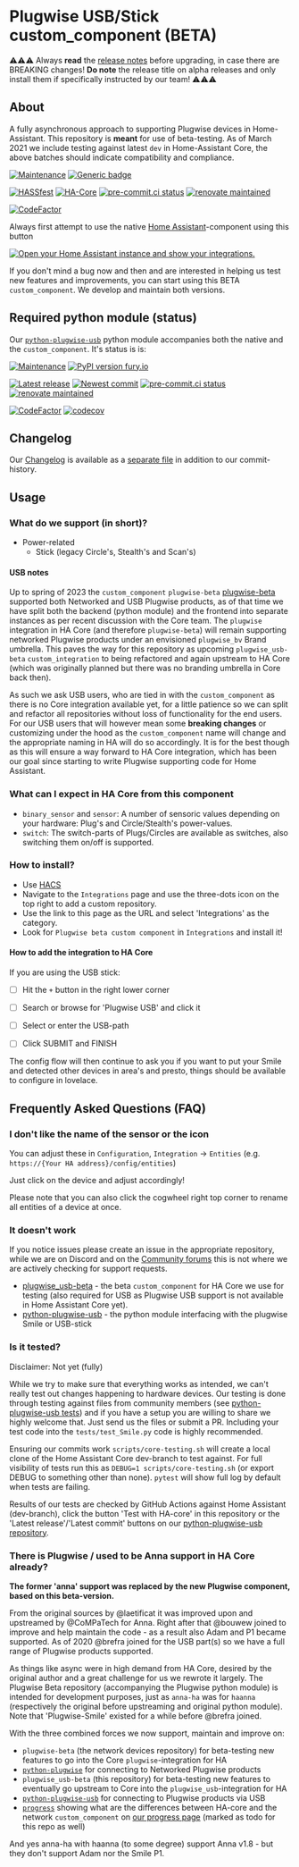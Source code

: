 # Plugwise USB/Stick custom_component (BETA)

:warning::warning::warning: Always **read** the [release notes](https://github.com/plugwise/plugwise_usb-beta/releases) before upgrading, in case there are BREAKING changes! **Do note** the release title on alpha releases and only install them if specifically instructed by our team! :warning::warning::warning:

## About

A fully asynchronous approach to supporting Plugwise devices in Home-Assistant. This repository is **meant** for use of beta-testing. As of March 2021 we include testing against latest `dev` in Home-Assistant Core, the above batches should indicate compatibility and compliance.

[![Maintenance](https://img.shields.io/badge/Maintained%3F-yes-green.svg)](https://github.com/plugwise)
[![Generic badge](https://img.shields.io/github/v/release/plugwise/plugwise_usb-beta)](https://github.com/plugwise/plugwise_usb-beta)

[![HASSfest](https://github.com/plugwise/plugwise_usb-beta/workflows/Validate%20with%20hassfest/badge.svg)](https://github.com/plugwise/plugwise_usb-beta/actions)
[![HA-Core](https://github.com/plugwise/plugwise_usb-beta/workflows/Test%20with%20HA-core/badge.svg)](https://github.com/plugwise/plugwise_usb-beta/actions)
[![pre-commit.ci status](https://results.pre-commit.ci/badge/github/plugwise/plugwise_usb-beta/main.svg)](https://results.pre-commit.ci/latest/github/plugwise/plugwise_usb-beta/main)
[![renovate maintained](https://img.shields.io/badge/maintained%20with-renovate-blue?logo=renovatebot)](https://github.com/plugwise/plugwise_usb-beta/issues/3)

[![CodeFactor](https://www.codefactor.io/repository/github/plugwise/plugwise_usb-beta/badge)](https://www.codefactor.io/repository/github/plugwise/plugwise_usb-beta)

Always first attempt to use the native [Home Assistant](https://www.home-assistant.io/integrations/plugwise/)-component using this button

[![Open your Home Assistant instance and show your integrations.](https://my.home-assistant.io/badges/integrations.svg)](https://my.home-assistant.io/redirect/integrations/)

If you don't mind a bug now and then and are interested in helping us test new features and improvements, you can start using this BETA `custom_component`. We develop and maintain both versions.

## Required python module (status)

Our [`python-plugwise-usb`](https://github.com/plugwise/python-plugwise-usb) python module accompanies both the native and the `custom_component`. It's status is is:

[![Maintenance](https://img.shields.io/badge/Maintained%3F-yes-green.svg)](https://github.com/plugwise)
[![PyPI version fury.io](https://badge.fury.io/py/plugwise.svg)](https://pypi.python.org/pypi/plugwise/)

[![Latest release](https://github.com/plugwise/python-plugwise-usb/workflows/Latest%20release/badge.svg)](https://github.com/plugwise/python-plugwise-usb/actions)
[![Newest commit](https://github.com/plugwise/python-plugwise-usb/workflows/Latest%20commit/badge.svg)](https://github.com/plugwise/python-plugwise-usb/actions)
[![pre-commit.ci status](https://results.pre-commit.ci/badge/github/plugwise/python-plugwise-usb/main.svg)](https://results.pre-commit.ci/latest/github/plugwise/python-plugwise-usb/main)
[![renovate maintained](https://img.shields.io/badge/maintained%20with-renovate-blue?logo=renovatebot)](https://github.com/plugwise/python-plugwise-usb/issues/2)

[![CodeFactor](https://www.codefactor.io/repository/github/plugwise/python-plugwise-usb/badge)](https://www.codefactor.io/repository/github/plugwise/python-plugwise-usb)
[![codecov](https://codecov.io/gh/plugwise/python-plugwise-usb/branch/main/graph/badge.svg)](https://codecov.io/gh/plugwise/python-plugwise-usb)

## Changelog

Our [Changelog](CHANGELOG.MD) is available as a [separate file](CHANGELOG.md) in addition to our commit-history.

## Usage

### What do we support (in short)?

- Power-related
  - Stick (legacy Circle's, Stealth's and Scan's)

#### USB notes

Up to spring of 2023 the `custom_component` `plugwise-beta` [plugwise-beta](https://github.com/plugwise/plugwise-beta/) supported both Networked and USB Plugwise products, as of that time we have split both the backend (python module) and the frontend into separate instances as per recent discussion with the Core team. The `plugwise` integration in HA Core (and therefore `plugwise-beta`) will remain supporting networked Plugwise products under an envisioned `plugwise_bv` Brand umbrella. This paves the way for this repository as upcoming `plugwise_usb-beta` `custom_integration` to being refactored and again upstream to HA Core (which was originally planned but there was no branding umbrella in Core back then).

As such we ask USB users, who are tied in with the `custom_component` as there is no Core integration available yet, for a little patience so we can split and refactor all repositories without loss of functionality for the end users. For our USB users that will however mean some **breaking changes** or customizing under the hood as the `custom_component` name will change and the appropriate naming in HA will do so accordingly. It is for the best though as this will ensure a way forward to HA Core integration, which has been our goal since starting to write Plugwise supporting code for Home Assistant.

### What can I expect in HA Core from this component

- `binary_sensor` and `sensor`: A number of sensoric values depending on your hardware: Plug's and Circle/Stealth's power-values.
- `switch`: The switch-parts of Plugs/Circles are available as switches, also switching them on/off is supported.

### How to install?

- Use [HACS](https://hacs.xyz)
- Navigate to the `Integrations` page and use the three-dots icon on the top right to add a custom repository.
- Use the link to this page as the URL and select 'Integrations' as the category.
- Look for `Plugwise beta custom component` in `Integrations` and install it!

#### How to add the integration to HA Core

If you are using the USB stick:

- [ ] Hit the `+` button in the right lower corner
- [ ] Search or browse for 'Plugwise USB' and click it

- [ ] Select or enter the USB-path
- [ ] Click SUBMIT and FINISH

The config flow will then continue to ask you if you want to put your Smile and detected other devices in area's and presto, things should be available to configure in lovelace.

## Frequently Asked Questions (FAQ)

### I don't like the name of the sensor or the icon

You can adjust these in `Configuration`, `Integration` -> `Entities` (e.g. `https://{Your HA address}/config/entities`)

Just click on the device and adjust accordingly!

Please note that you can also click the cogwheel right top corner to rename all entities of a device at once.

### It doesn't work

If you notice issues please create an issue in the appropriate repository, while we are on Discord and on the [Community forums](https://community.home-assistant.io/t/plugwise-core-and-custom-component/236250) this is not where we are actively checking for support requests.

- [plugwise_usb-beta](https://github.com/plugwise/plugwise_usb-beta/issues/new/choose) - the beta `custom_component` for HA Core we use for testing (also required for USB as Plugwise USB support is not available in Home Assistant Core yet).
- [python-plugwise-usb](https://github.com/plugwise/python-plugwise-usb/issues/new/choose) - the python module interfacing with the plugwise Smile or USB-stick

### Is it tested?

Disclaimer: Not yet (fully)

While we try to make sure that everything works as intended, we can't really test out changes happening to hardware devices. Our testing is done through testing against files from community members (see [python-plugwise-usb tests](https://github.com/plugwise/python-plugwise-usb/tree/main/tests)) and if you have a setup you are willing to share we highly welcome that. Just send us the files or submit a PR. Including your test code into the `tests/test_Smile.py` code is highly recommended.

Ensuring our commits work `scripts/core-testing.sh` will create a local clone of the Home Assistant Core dev-branch to test against. For full visibility of tests run this as `DEBUG=1 scripts/core-testing.sh` (or export DEBUG to something other than none). `pytest` will show full log by default when tests are failing.

Results of our tests are checked by GitHub Actions against Home Assistant (dev-branch), click the button 'Test with HA-core' in this repository or the 'Latest release'/'Latest commit' buttons on our [python-plugwise-usb repository](https://github.com/plugwise/python-plugwise-usb/).

### There is Plugwise / used to be Anna support in HA Core already?

**The former 'anna' support was replaced by the new Plugwise component, based on this beta-version.**

From the original sources by @laetificat it was improved upon and upstreamed by @CoMPaTech for Anna. Right after that @bouwew joined to improve and help maintain the code - as a result also Adam and P1 became supported. As of 2020 @brefra joined for the USB part(s) so we have a full range of Plugwise products supported.

As things like async were in high demand from HA Core, desired by the original author and a great challenge for us we rewrote it largely. The Plugwise Beta repository (accompanying the Plugwise python module) is intended for development purposes, just as `anna-ha` was for `haanna` (respectively the original before upstreaming and original python module). Note that 'Plugwise-Smile' existed for a while before @brefra joined.

With the three combined forces we now support, maintain and improve on:

- `plugwise-beta` (the network devices repository) for beta-testing new features to go into the Core `plugwise`-integration for HA
- [`python-plugwise`](https://github.com/plugwise/python-plugwise-usb) for connecting to Networked Plugwise products
- `plugwise_usb-beta` (this repository) for beta-testing new features to eventually go upstream to Core into the `plugwise_usb`-integration for HA
- [`python-plugwise-usb`](https://github.com/plugwise/python-plugwise-usb) for connecting to Plugwise products via USB
- [`progress`](https://github.com/plugwise/progress) showing what are the differences between HA-core and the network `custom_component` on [our progress page](https://plugwise.github.io/progress/) (marked as todo for this repo as well)

And yes anna-ha with haanna (to some degree) support Anna v1.8 - but they don't support Adam nor the Smile P1.
